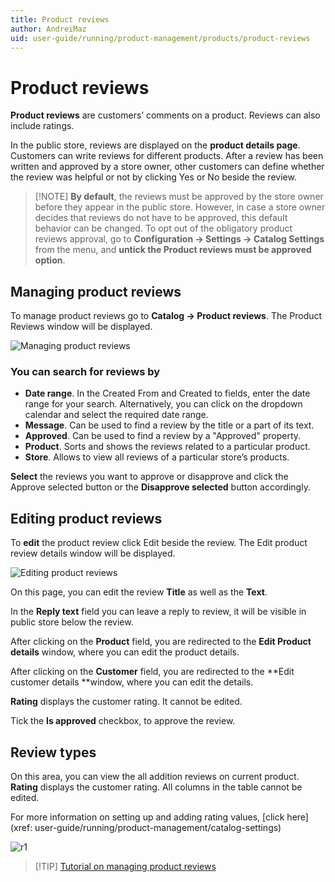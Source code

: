 ```yaml
---
title: Product reviews
author: AndreiMaz
uid: user-guide/running/product-management/products/product-reviews
---
```


# Product reviews

**Product reviews** are customers’ comments on a product. Reviews can also include ratings.

In the public store, reviews are displayed on the **product details page**. Customers can write reviews for different products. After a review has been written and approved by a store owner, other customers can define whether the review was helpful or not by clicking Yes or No beside the review.

> [!NOTE] **By default**, the reviews must be approved by the store owner before they appear in the public store. However, in case a store owner decides that reviews do not have to be approved, this default behavior can be changed. To opt out of the obligatory product reviews approval, go to **Configuration → Settings → Catalog Settings** from the menu, and **untick the Product reviews must be approved option**.

## Managing product reviews

To manage product reviews go to **Catalog → Product reviews**. The Product Reviews window will be displayed.

![Managing product reviews](_static/product-reviews/product_reviews2.png)

### You can search for reviews by

- **Date range**. In the Created From and Created to fields, enter the date range for your search. Alternatively, you can click on the dropdown calendar and select the required date range.
- **Message**. Can be used to find a review by the title or a part of its text.
- **Approved**. Can be used to find a review by a "Approved" property.
- **Product**. Sorts and shows the reviews related to a particular product.
- **Store**. Allows to view all reviews of a particular store’s products.

**Select** the reviews you want to approve or disapprove and click the Approve selected button or the **Disapprove selected** button accordingly.

## Editing product reviews

To **edit** the product review click Edit beside the review. The Edit product review details window will be displayed.

![Editing product reviews](_static/product-reviews/edit_product_review_details.png)

On this page, you can edit the review **Title** as well as the **Text**.

In the **Reply text** field you can leave a reply to review, it will be visible in public store below the review.

After clicking on the **Product** field, you are redirected to the **Edit Product details** window, where you can edit the product details.

After clicking on the **Customer** field, you are redirected to the **Edit customer details **window, where you can edit the details.

**Rating** displays the customer rating. It cannot be edited.

Tick the **Is approved** checkbox, to approve the review.

## Review types

On this area, you can view the all addition reviews on current product. **Rating** displays the customer rating. All columns in the table cannot be edited.

For more information on setting up and adding rating values, [click here](xref: user-guide/running/product-management/catalog-settings)

![r1](_static/product-reviews/review_types.png)

> [!TIP] [Tutorial on managing product reviews](https://www.youtube.com/watch?v=TBOpCoEAMnU&feature=youtu.be)